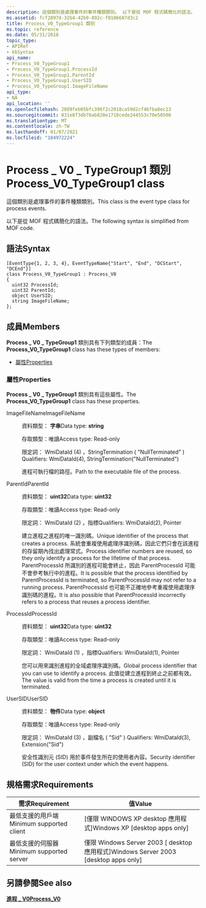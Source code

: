```yaml
---
description: 這個類別是處理事件的事件種類類別。 以下是從 MOF 程式碼簡化的語法。
ms.assetid: fcf2897d-32b4-42b9-892c-f0106687d3c2
title: Process_V0_TypeGroup1 類別
ms.topic: reference
ms.date: 05/31/2018
topic_type:
- APIRef
- kbSyntax
api_name:
- Process_V0_TypeGroup1
- Process_V0_TypeGroup1.ProcessId
- Process_V0_TypeGroup1.ParentId
- Process_V0_TypeGroup1.UserSID
- Process_V0_TypeGroup1.ImageFileName
api_type:
- NA
api_location: ''
ms.openlocfilehash: 2889feb05bfc396f2c2018ca59d2cf46fba8ec13
ms.sourcegitcommit: 831e8f3db78ab820e1710cede244553c70e50500
ms.translationtype: MT
ms.contentlocale: zh-TW
ms.lasthandoff: 01/07/2021
ms.locfileid: "104972224"
---
```

# <a name="process_v0_typegroup1-class"></a><span data-ttu-id="c5434-104">Process \_ V0 \_ TypeGroup1 類別</span><span class="sxs-lookup"><span data-stu-id="c5434-104">Process\_V0\_TypeGroup1 class</span></span>

<span data-ttu-id="c5434-105">這個類別是處理事件的事件種類類別。</span><span class="sxs-lookup"><span data-stu-id="c5434-105">This class is the event type class for process events.</span></span>

<span data-ttu-id="c5434-106">以下是從 MOF 程式碼簡化的語法。</span><span class="sxs-lookup"><span data-stu-id="c5434-106">The following syntax is simplified from MOF code.</span></span>

## <a name="syntax"></a><span data-ttu-id="c5434-107">語法</span><span class="sxs-lookup"><span data-stu-id="c5434-107">Syntax</span></span>

``` syntax
[EventType{1, 2, 3, 4}, EventTypeName{"Start", "End", "DCStart", "DCEnd"}]
class Process_V0_TypeGroup1 : Process_V0
{
  uint32 ProcessId;
  uint32 ParentId;
  object UserSID;
  string ImageFileName;
};
```

## <a name="members"></a><span data-ttu-id="c5434-108">成員</span><span class="sxs-lookup"><span data-stu-id="c5434-108">Members</span></span>

<span data-ttu-id="c5434-109">**Process \_ V0 \_ TypeGroup1** 類別具有下列類型的成員：</span><span class="sxs-lookup"><span data-stu-id="c5434-109">The **Process\_V0\_TypeGroup1** class has these types of members:</span></span>

-   [<span data-ttu-id="c5434-110">屬性</span><span class="sxs-lookup"><span data-stu-id="c5434-110">Properties</span></span>](#properties)

### <a name="properties"></a><span data-ttu-id="c5434-111">屬性</span><span class="sxs-lookup"><span data-stu-id="c5434-111">Properties</span></span>

<span data-ttu-id="c5434-112">**Process \_ V0 \_ TypeGroup1** 類別具有這些屬性。</span><span class="sxs-lookup"><span data-stu-id="c5434-112">The **Process\_V0\_TypeGroup1** class has these properties.</span></span>

<dl> <dt>

<span data-ttu-id="c5434-113">ImageFileName</span><span class="sxs-lookup"><span data-stu-id="c5434-113">ImageFileName</span></span>
</dt> <dd> <dl> <dt>

<span data-ttu-id="c5434-114">資料類型： **字串**</span><span class="sxs-lookup"><span data-stu-id="c5434-114">Data type: **string**</span></span>
</dt> <dt>

<span data-ttu-id="c5434-115">存取類型：唯讀</span><span class="sxs-lookup"><span data-stu-id="c5434-115">Access type: Read-only</span></span>
</dt> <dt>

<span data-ttu-id="c5434-116">限定詞： WmiDataId (4) ，StringTermination ( "NullTerminated" ) </span><span class="sxs-lookup"><span data-stu-id="c5434-116">Qualifiers: WmiDataId(4), StringTermination("NullTerminated")</span></span>
</dt> </dl>

<span data-ttu-id="c5434-117">進程可執行檔的路徑。</span><span class="sxs-lookup"><span data-stu-id="c5434-117">Path to the executable file of the process.</span></span>

</dd> <dt>

<span data-ttu-id="c5434-118">ParentId</span><span class="sxs-lookup"><span data-stu-id="c5434-118">ParentId</span></span>
</dt> <dd> <dl> <dt>

<span data-ttu-id="c5434-119">資料類型： **uint32**</span><span class="sxs-lookup"><span data-stu-id="c5434-119">Data type: **uint32**</span></span>
</dt> <dt>

<span data-ttu-id="c5434-120">存取類型：唯讀</span><span class="sxs-lookup"><span data-stu-id="c5434-120">Access type: Read-only</span></span>
</dt> <dt>

<span data-ttu-id="c5434-121">限定詞： WmiDataId (2) ，指標</span><span class="sxs-lookup"><span data-stu-id="c5434-121">Qualifiers: WmiDataId(2), Pointer</span></span>
</dt> </dl>

<span data-ttu-id="c5434-122">建立進程之進程的唯一識別碼。</span><span class="sxs-lookup"><span data-stu-id="c5434-122">Unique identifier of the process that creates a process.</span></span> <span data-ttu-id="c5434-123">系統會重複使用處理序識別碼，因此它們只會在該進程的存留期內找出處理常式。</span><span class="sxs-lookup"><span data-stu-id="c5434-123">Process identifier numbers are reused, so they only identify a process for the lifetime of that process.</span></span> <span data-ttu-id="c5434-124">ParentProcessId 所識別的進程可能會終止，因此 ParentProcessId 可能不會參考執行中的進程。</span><span class="sxs-lookup"><span data-stu-id="c5434-124">It is possible that the process identified by ParentProcessId is terminated, so ParentProcessId may not refer to a running process.</span></span> <span data-ttu-id="c5434-125">ParentProcessId 也可能不正確地參考重複使用處理序識別碼的進程。</span><span class="sxs-lookup"><span data-stu-id="c5434-125">It is also possible that ParentProcessId incorrectly refers to a process that reuses a process identifier.</span></span>

</dd> <dt>

<span data-ttu-id="c5434-126">ProcessId</span><span class="sxs-lookup"><span data-stu-id="c5434-126">ProcessId</span></span>
</dt> <dd> <dl> <dt>

<span data-ttu-id="c5434-127">資料類型： **uint32**</span><span class="sxs-lookup"><span data-stu-id="c5434-127">Data type: **uint32**</span></span>
</dt> <dt>

<span data-ttu-id="c5434-128">存取類型：唯讀</span><span class="sxs-lookup"><span data-stu-id="c5434-128">Access type: Read-only</span></span>
</dt> <dt>

<span data-ttu-id="c5434-129">限定詞： WmiDataId (1) ，指標</span><span class="sxs-lookup"><span data-stu-id="c5434-129">Qualifiers: WmiDataId(1), Pointer</span></span>
</dt> </dl>

<span data-ttu-id="c5434-130">您可以用來識別進程的全域處理序識別碼。</span><span class="sxs-lookup"><span data-stu-id="c5434-130">Global process identifier that you can use to identify a process.</span></span> <span data-ttu-id="c5434-131">此值從建立進程到終止之前都有效。</span><span class="sxs-lookup"><span data-stu-id="c5434-131">The value is valid from the time a process is created until it is terminated.</span></span>

</dd> <dt>

<span data-ttu-id="c5434-132">UserSID</span><span class="sxs-lookup"><span data-stu-id="c5434-132">UserSID</span></span>
</dt> <dd> <dl> <dt>

<span data-ttu-id="c5434-133">資料類型： **物件**</span><span class="sxs-lookup"><span data-stu-id="c5434-133">Data type: **object**</span></span>
</dt> <dt>

<span data-ttu-id="c5434-134">存取類型：唯讀</span><span class="sxs-lookup"><span data-stu-id="c5434-134">Access type: Read-only</span></span>
</dt> <dt>

<span data-ttu-id="c5434-135">限定詞： WmiDataId (3) ，副檔名 ( "Sid" ) </span><span class="sxs-lookup"><span data-stu-id="c5434-135">Qualifiers: WmiDataId(3), Extension("Sid")</span></span>
</dt> </dl>

<span data-ttu-id="c5434-136">安全性識別元 (SID) 用於事件發生所在的使用者內容。</span><span class="sxs-lookup"><span data-stu-id="c5434-136">Security identifier (SID) for the user context under which the event happens.</span></span>

</dd> </dl>

## <a name="requirements"></a><span data-ttu-id="c5434-137">規格需求</span><span class="sxs-lookup"><span data-stu-id="c5434-137">Requirements</span></span>



| <span data-ttu-id="c5434-138">需求</span><span class="sxs-lookup"><span data-stu-id="c5434-138">Requirement</span></span> | <span data-ttu-id="c5434-139">值</span><span class="sxs-lookup"><span data-stu-id="c5434-139">Value</span></span> |
|-------------------------------------|------------------------------------------------------|
| <span data-ttu-id="c5434-140">最低支援的用戶端</span><span class="sxs-lookup"><span data-stu-id="c5434-140">Minimum supported client</span></span><br/> | <span data-ttu-id="c5434-141">\[僅限 WINDOWS XP desktop 應用程式\]</span><span class="sxs-lookup"><span data-stu-id="c5434-141">Windows XP \[desktop apps only\]</span></span><br/>          |
| <span data-ttu-id="c5434-142">最低支援的伺服器</span><span class="sxs-lookup"><span data-stu-id="c5434-142">Minimum supported server</span></span><br/> | <span data-ttu-id="c5434-143">僅限 Windows Server 2003 \[ desktop 應用程式\]</span><span class="sxs-lookup"><span data-stu-id="c5434-143">Windows Server 2003 \[desktop apps only\]</span></span><br/> |



## <a name="see-also"></a><span data-ttu-id="c5434-144">另請參閱</span><span class="sxs-lookup"><span data-stu-id="c5434-144">See also</span></span>

<dl> <dt>

[<span data-ttu-id="c5434-145">**進程 \_ V0**</span><span class="sxs-lookup"><span data-stu-id="c5434-145">**Process\_V0**</span></span>](process-v0.md)
</dt> </dl>

 

 




